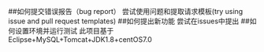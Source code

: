 ##如何提交错误报告（bug report） 
尝试使用问题和提取请求模板(try using issue and pull request templates)
##如何提出新功能
尝试在issues中提出
##如何设置环境并运行测试
此项目基于Eclipse+MySQL+Tomcat+JDK1.8+centOS7.0
